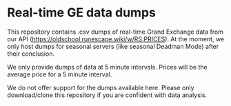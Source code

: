 # Real-time GE data dumps

This repository contains .csv dumps of real-time Grand Exchange data from our API (https://oldschool.runescape.wiki/w/RS:PRICES). At the moment, we only host dumps for seasonal servers (like seasonal Deadman Mode) after their conclusion.

We only provide dumps of data at 5 minute intervals. Prices will be the average price for a 5 minute interval.

We do not offer support for the dumps available here. Please only download/clone this repository if you are confident with data analysis.
